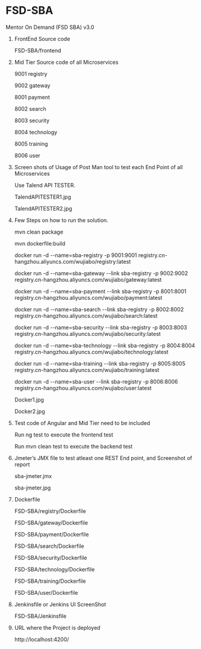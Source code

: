 # FSD-SBA
Mentor On Demand (FSD SBA) v3.0


1. FrontEnd Source code

    FSD-SBA/frontend

2. Mid Tier Source code of all Microservices

    9001    registry

    9002    gateway

    8001    payment

    8002    search

    8003    security

    8004    technology

    8005    training

    8006    user

3. Screen shots of Usage of Post Man tool to test each End Point of all Microservices

    Use Talend API TESTER.
    
    TalendAPITESTER1.jpg
    
    TalendAPITESTER2.jpg
    
4. Few Steps on how to run the solution.

    mvn clean package

    mvn dockerfile:build
    
    docker run -d --name=sba-registry -p 9001:9001 registry.cn-hangzhou.aliyuncs.com/wujiabo/registry:latest
    
    docker run -d --name=sba-gateway --link sba-registry -p 9002:9002 registry.cn-hangzhou.aliyuncs.com/wujiabo/gateway:latest
    
    docker run -d --name=sba-payment --link sba-registry -p 8001:8001 registry.cn-hangzhou.aliyuncs.com/wujiabo/payment:latest
    
    docker run -d --name=sba-search --link sba-registry -p 8002:8002 registry.cn-hangzhou.aliyuncs.com/wujiabo/search:latest
    
    docker run -d --name=sba-security --link sba-registry -p 8003:8003 registry.cn-hangzhou.aliyuncs.com/wujiabo/security:latest
    
    docker run -d --name=sba-technology --link sba-registry -p 8004:8004 registry.cn-hangzhou.aliyuncs.com/wujiabo/technology:latest
    
    docker run -d --name=sba-training --link sba-registry -p 8005:8005 registry.cn-hangzhou.aliyuncs.com/wujiabo/training:latest
    
    docker run -d --name=sba-user --link sba-registry -p 8006:8006 registry.cn-hangzhou.aliyuncs.com/wujiabo/user:latest

    Docker1.jpg
    
    Docker2.jpg

5. Test code of Angular and Mid Tier need to be included

    Run ng test to execute the frontend test
    
    Run mvn clean test to execute the backend test

6. Jmeter’s JMX file to test atleast one REST End point, and Screenshot of report
    
    sba-jmeter.jmx
    
    sba-jmeter.jpg
    
7. Dockerfile

    FSD-SBA/registry/Dockerfile

    FSD-SBA/gateway/Dockerfile

    FSD-SBA/payment/Dockerfile

    FSD-SBA/search/Dockerfile

    FSD-SBA/security/Dockerfile

    FSD-SBA/technology/Dockerfile

    FSD-SBA/training/Dockerfile

    FSD-SBA/user/Dockerfile

8. Jenkinsfile or Jenkins UI ScreenShot

    FSD-SBA/Jenkinsfile

9. URL where the Project is deployed

    http://localhost:4200/


